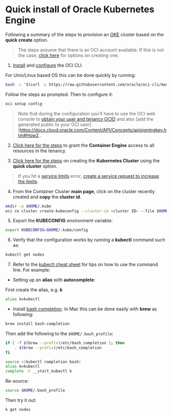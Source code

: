 # Quick install of Oracle Kubernetes Engine
Following a summary of the steps to provision an [OKE](https://cloud.oracle.com/containers/kubernetes-engine) cluster based on the **quick create** option.

> The steps assume that there is an OCI account available.
> If this is not the case, [click here](https://docs.oracle.com/en/cloud/get-started/subscriptions-cloud/csgsg/how-do-i-sign.html)
> for options on creating one.

1. [Install](https://docs.cloud.oracle.com/iaas/Content/API/SDKDocs/cliinstall.htm) and [configure](https://docs.cloud.oracle.com/iaas/Content/API/SDKDocs/cliconfigure.htm) the OCI CLI.

For Unix/Linux based OS this can be done quickly by running:

```bash
bash -c "$(curl -L https://raw.githubusercontent.com/oracle/oci-cli/master/scripts/install/install.sh)"
```

Follow the steps as prompted. Then to configure it:

```bash
oci setup config
```

> Note that during the configuration you'll have to use the OCI web console to [obtain your user and tenancy OCID](https://docs.cloud.oracle.com/Content/API/Concepts/apisigningkey.htm#Other)
> and also [add the generated public to your OCI user](https://docs.cloud.oracle.com/Content/API/Concepts/apisigningkey.htm#How2..

2. [Click here for the steps](https://docs.cloud.oracle.com/iaas/Content/ContEng/Concepts/contengpolicyconfig.htm#PolicyPrerequisitesService) to grant the **Container Engine** access to all resources in the tenancy.

3. [Click here for the steps](https://docs.cloud.oracle.com/iaas/Content/ContEng/Tasks/contengcreatingclusterusingoke.htm) on creating the **Kubernetes Cluster** using the **quick cluster** option.

> If you hit a [service limits](https://docs.cloud.oracle.com/iaas/Content/General/Concepts/servicelimits.htm) error,
> [create a service request to increase the limits](https://docs.cloud.oracle.com/iaas/Content/General/Concepts/servicelimits.htm).

4. From the Container Cluster **main page**, click on the cluster recently created and **copy** the **cluster id**.

```bash
mkdir -p $HOME/.kube
oci ce cluster create-kubeconfig --cluster-id <cluster ID> --file $HOME/.kube/config --region us-ashburn-1
```

5. Export the **KUBECONFIG** environment variable:

```bash
export KUBECONFIG=$HOME/.kube/config
```

6. Verify that the configuration works by running a **kubectl** command such as:

```bash
kubectl get nodes
```

7. Refer to the [kubectl cheat sheet](https://kubernetes.io/docs/reference/kubectl/cheatsheet/)
for tips on how to use the command line. For example:

- Setting up an **alias** with **autocomplete**:

First create the alias, e.g. **k**

```bash
alias k=kubectl
```

- Install [bash completion](https://github.com/scop/bash-completion).
In Mac this can be done easily with **brew** as following:

```bash
brew install bash-completion
```

Then add the following to the `$HOME/.bash_profile`:

```bash
if [ -f $(brew --prefix)/etc/bash_completion ]; then
    . $(brew --prefix)/etc/bash_completion
fi

source <(kubectl completion bash)
alias k=kubectl
complete -F __start_kubectl k
```

Re-source:

```bash
source $HOME/.bash_profile
```

Then try it out:

```bash
k get nodes
```
